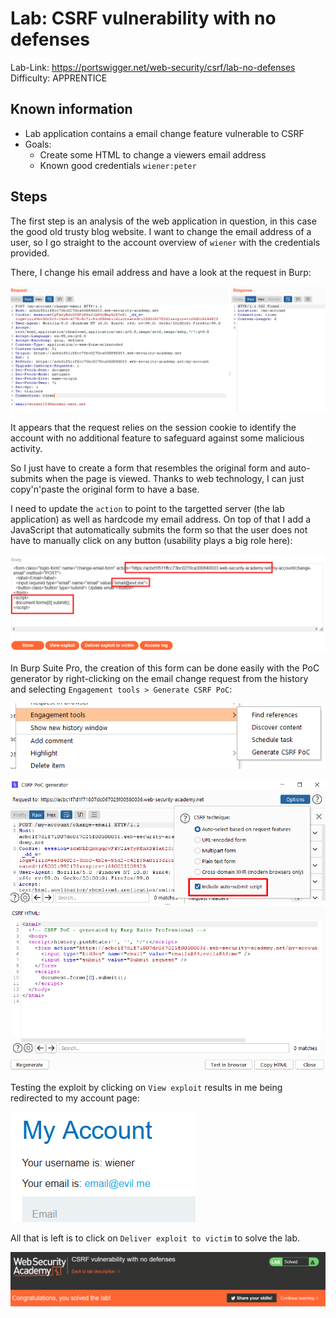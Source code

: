 # Lab: CSRF vulnerability with no defenses

Lab-Link: <https://portswigger.net/web-security/csrf/lab-no-defenses>  
Difficulty: APPRENTICE   

## Known information

- Lab application contains a email change feature vulnerable to CSRF
- Goals:
  - Create some HTML to change a viewers email address
  - Known good credentials `wiener:peter`

## Steps

The first step is an analysis of the web application in question, in this case the good old trusty blog website. I want to change the email address of a user, so I go straight to the account overview of `wiener` with the credentials provided.

There, I change his email address and have a look at the request in Burp:

![change_email_request](img/change_email_request.png)

It appears that the request relies on the session cookie to identify the account with no additional feature to safeguard against some malicious activity.

So I just have to create a form that resembles the original form and auto-submits when the page is viewed. Thanks to web technology, I can just copy'n'paste the original form to have a base.

I need to update the `action` to point to the targetted server (the lab application) as well as hardcode my email address. On top of that I add a JavaScript that automatically submits the form so that the user does not have to manually click on any button (usability plays a big role here):

![exploit_html](img/exploit_html.png)

In Burp Suite Pro, the creation of this form can be done easily with the PoC generator by right-clicking on the email change request from the history and selecting `Engagement tools > Generate CSRF PoC`:

![poc](img/poc.png)

![poc_generator](img/poc_generator.png)

Testing the exploit by clicking on `View exploit` results in me being redirected to my account page:

![test_successful](img/test_successful.png)

All that is left is to click on `Deliver exploit to victim` to solve the lab.

![success](img/success.png)
